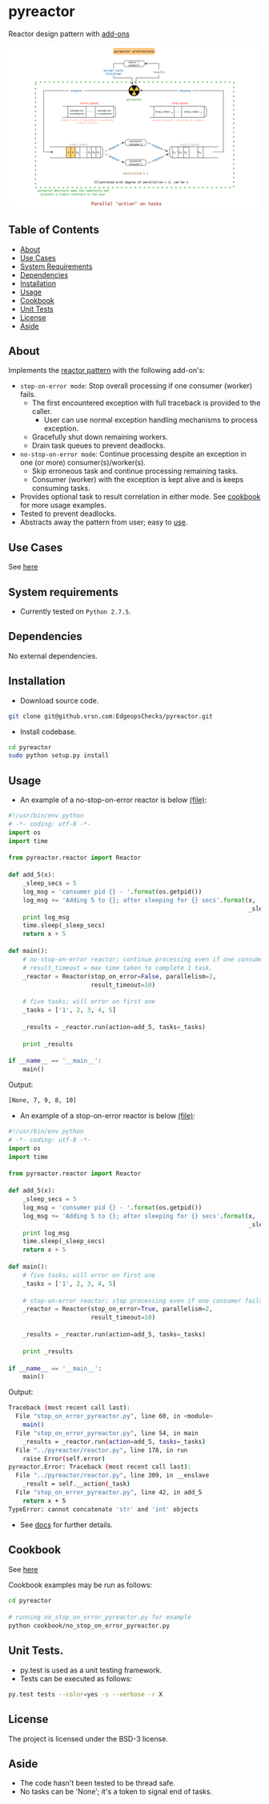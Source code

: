 # pyreactor
Reactor design pattern with [add-ons](#about)

![Pyreactor Architecture](./docs/pyreactor_architecture.png?raw=true "pyreactor architecture")

## Table of Contents
* [About](#about)
* [Use Cases](#use-cases)
* [System Requirements](#system-requirements)
* [Dependencies](#dependencies)
* [Installation](#installation)
* [Usage](#usage)
* [Cookbook](#cookbook)
* [Unit Tests](#unit-tests)
* [License](#license)
* [Aside](#aside)

## About
Implements the [reactor pattern](./docs/main.md#reactor-design-pattern) with the following add-on's:
 - `stop-on-error mode`: Stop overall processing if one consumer (worker) fails.
    - The first encountered exception with full traceback is provided to the caller.
        - User can use normal exception handling mechanisms to process exception.
    - Gracefully shut down remaining workers.
    - Drain task queues to prevent deadlocks.
 - `no-stop-on-error mode`: Continue processing despite an exception in one (or more) consumer(s)/worker(s).
    - Skip erroneous task and continue processing remaining tasks.
    - Consumer (worker) with the exception is kept alive and is keeps consuming tasks.
 - Provides optional task to result correlation in either mode. See [cookbook](#cookbook) for more usage examples. 
 - Tested to prevent deadlocks.
 - Abstracts away the pattern from user; easy to [use](#usage).

## Use Cases

See [here](./docs/main.md#use-case-for-reactor-pattern)

## System requirements
- Currently tested on `Python 2.7.5`.

## Dependencies
No external dependencies.

## Installation

- Download source code.
```bash
git clone git@github.vrsn.com:EdgeopsChecks/pyreactor.git
```

- Install codebase.
```bash
cd pyreactor
sudo python setup.py install
```

## Usage
- An example of a no-stop-on-error reactor is below [(file)](./docs/cookbook/no_stop_on_error_pyreactor.py):
```python
#!/usr/bin/env python
# -*- coding: utf-8 -*-
import os
import time

from pyreactor.reactor import Reactor

def add_5(x):
    _sleep_secs = 5
    log_msg = 'consumer pid {} - '.format(os.getpid())
    log_msg += 'Adding 5 to {}; after sleeping for {} secs'.format(x,
                                                                   _sleep_secs)
    print log_msg
    time.sleep(_sleep_secs)
    return x + 5

def main():
    # no-stop-on-error reactor; continue processing even if one consumer fails
    # result_timeout = max time taken to complete 1 task.
    _reactor = Reactor(stop_on_error=False, parallelism=2,
                       result_timeout=10)

    # five tasks; will error on first one
    _tasks = ['1', 2, 3, 4, 5]

    _results = _reactor.run(action=add_5, tasks=_tasks)

    print _results
    
if __name__ == '__main__':
    main()
```

Output:
```bash
[None, 7, 9, 8, 10]
```

- An example of a stop-on-error reactor is below [(file)](./docs/cookbook/stop_on_error_pyreactor.py):
```python
#!/usr/bin/env python
# -*- coding: utf-8 -*-
import os
import time

from pyreactor.reactor import Reactor

def add_5(x):
    _sleep_secs = 5
    log_msg = 'consumer pid {} - '.format(os.getpid())
    log_msg += 'Adding 5 to {}; after sleeping for {} secs'.format(x,
                                                                   _sleep_secs)
    print log_msg
    time.sleep(_sleep_secs)
    return x + 5

def main():
    # five tasks; will error on first one
    _tasks = ['1', 2, 3, 4, 5]

    # stop-on-error reactor; stop processing even if one consumer fails
    _reactor = Reactor(stop_on_error=True, parallelism=2,
                       result_timeout=10)

    _results = _reactor.run(action=add_5, tasks=_tasks)

    print _results
    
if __name__ == '__main__':
    main()
```

Output:
```bash
Traceback (most recent call last):
  File "stop_on_error_pyreactor.py", line 60, in <module>
    main()
  File "stop_on_error_pyreactor.py", line 54, in main
    _results = _reactor.run(action=add_5, tasks=_tasks)
  File "../pyreactor/reactor.py", line 178, in run
    raise Error(self.error)
pyreactor.Error: Traceback (most recent call last):
  File "../pyreactor/reactor.py", line 309, in __enslave
    _result = self.__action(_task)
  File "stop_on_error_pyreactor.py", line 42, in add_5
    return x + 5
TypeError: cannot concatenate 'str' and 'int' objects
```

- See [docs](./docs/main.md) for further details.

## Cookbook

See [here](./docs/cookbook)

Cookbook examples may be run as follows:
```bash
cd pyreactor

# running no_stop_on_error_pyreactor.py for example
python cookbook/no_stop_on_error_pyreactor.py
```

## Unit Tests.
- py.test is used as a unit testing framework.
- Tests can be executed as follows:
```bash
py.test tests --color=yes -s --verbose -r X
```

##  License

The project is licensed under the BSD-3 license.

## Aside
- The code hasn't been tested to be thread safe.
- No tasks can be 'None'; it's a token to signal end of tasks.
